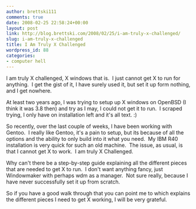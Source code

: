 ```yaml
---
author: brettski111
comments: true
date: 2008-02-25 22:58:24+00:00
layout: post
link: http://blog.brettski.com/2008/02/25/i-am-truly-x-challenged/
slug: i-am-truly-x-challenged
title: I Am Truly X Challenged
wordpress_id: 88
categories:
- computer hell
---
```


I am truly X challenged, X windows that is.  I just cannot get X to run for anything.  I get the gist of it, I have surely used it, but set it up form nothing, and I get nowhere.

At least two years ago, I was trying to setup up X windows on OpenBSD (I think it was 3.8 then) and try as I may, I could not get it to run.  I scraped trying, I only have on installation left and it's all text. :)

So recently, over the last couple of weeks, I have been working with Gentoo.  I really like Gentoo, it's a pain to setup, but its because of all the options and the ability to only build into it what you need.  My IBM R40 installation is very quick for such an old machine.  The issue, as usual, is that I cannot get X to work.  I am truly X Challenged.

Why can't there be a step-by-step guide explaining all the different pieces that are needed to get X to run.  I don't want anything fancy, just Windowmaker with perhaps wdm as a manager.  Not sure really, because I have never successfully set it up from scratch.

So if you have a good walk through that you can point me to which explains the different pieces I need to get X working, I will be very grateful.
